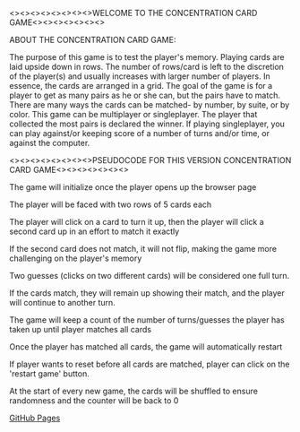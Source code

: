 <><><><><><><><>WELCOME TO THE CONCENTRATION CARD GAME<><><><><><><>

ABOUT THE CONCENTRATION CARD GAME:

The purpose of this game is to test the player's memory. 
Playing cards are laid upside down in rows. 
The number of rows/card is left to the discretion of the player(s) and usually increases with larger number of players. 
In essence, the cards are arranged in a grid.
The goal of the game is for a player to get as many pairs as he or she can, but the pairs have to match.
There are many ways the cards can be matched- by number, by suite, or by color. 
This game can be multiplayer or singleplayer.
The player that collected the most pairs is declared the winner.
If playing singleplayer, you can play against/or keeping score of a number of turns and/or time, or against the computer.


<><><><><><><><>PSEUDOCODE FOR THIS VERSION CONCENTRATION CARD GAME<><><><><><><>

The game will initialize once the player opens up the browser page

The player will be faced with two rows of 5 cards each

The player will click on a card to turn it up, then the player will click a second card up in an effort to match it exactly

If the second card does not match, it will not flip, making the game more challenging on the player's memory

Two guesses (clicks on two different cards) will be considered one full turn.

If the cards match, they will remain up showing their match, and the player will continue to another turn.

The game will keep a count of the number of turns/guesses the player has taken up until player matches all cards

Once the player has matched all cards, the game will automatically restart

If player wants to reset before all cards are matched, player can click on the 'restart game' button.

At the start of every new game, the cards will be shuffled to ensure randomness and the counter will be back to 0 




<a href="https://fernricaurte.github.io/Project-1-Concentration/" target="_blank">GitHub Pages</a>